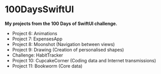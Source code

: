 # 100DaysSwiftUI
**My projects from the 100 Days of SwiftUI challenge.**

- Project 6: Animations
- Project 7: ExpensesApp
- Project 8: Moonshot (Navigation between views)
- Project 9: Drawing (Creation of personalised shapes)
- Challenge: HabitTracker
- Project 10: CupcakeCorner (Coding data and Internet transmissions)
- Project 11: Bookworm (Core data)
